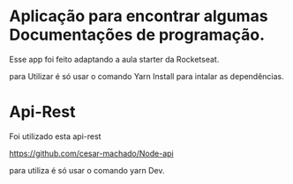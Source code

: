 #  Aplicação para encontrar algumas Documentações de programação.

Esse app foi feito  adaptando a aula starter da Rocketseat.

para Utilizar é só usar o comando Yarn Install para intalar as dependências.

# Api-Rest

Foi utilizado esta api-rest  

https://github.com/cesar-machado/Node-api

para utiliza é só usar o comando yarn Dev.

